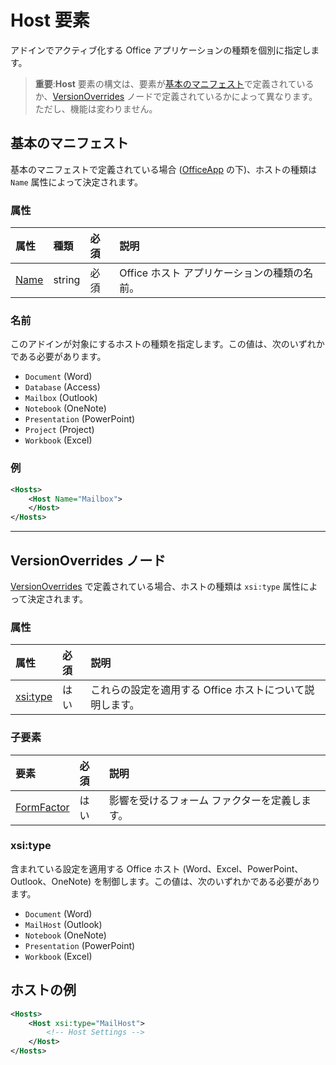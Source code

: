 
# <a name="host-element"></a>Host 要素
アドインでアクティブ化する Office アプリケーションの種類を個別に指定します。

> **重要**:**Host** 要素の構文は、要素が[基本のマニフェスト](#basic-manifest)で定義されているか、[VersionOverrides](#versionoverrides-node) ノードで定義されているかによって異なります。ただし、機能は変わりません。  


## <a name="basic-manifest"></a>基本のマニフェスト

基本のマニフェストで定義されている場合 ([OfficeApp](./officeapp.md) の下)、ホストの種類は `Name` 属性によって決定されます。   

### <a name="attributes"></a>属性
| 属性     | 種類   | 必須 | 説明                                      |
|:--------------|:-------|:---------|:-------------------------------------------------|
| [Name](#name) | string | 必須 | Office ホスト アプリケーションの種類の名前。 |


### <a name="name"></a>名前
このアドインが対象にするホストの種類を指定します。この値は、次のいずれかである必要があります。

- `Document` (Word)
- `Database` (Access)
- `Mailbox` (Outlook)
- `Notebook` (OneNote)
- `Presentation` (PowerPoint)
- `Project` (Project)
- `Workbook` (Excel)

### <a name="example"></a>例
```xml
<Hosts>
    <Host Name="Mailbox">
    </Host>
</Hosts>
```

---

## <a name="versionoverrides-node"></a>VersionOverrides ノード
[VersionOverrides](./versionoverrides.md) で定義されている場合、ホストの種類は `xsi:type` 属性によって決定されます。 

### <a name="attributes"></a>属性

|  属性  |  必須  |  説明  |
|:-----|:-----|:-----|
|  [xsi:type](#xsitype)  |  はい  | これらの設定を適用する Office ホストについて説明します。|

### <a name="child-elements"></a>子要素

|  要素 |  必須  |  説明  |
|:-----|:-----|:-----|
|  [FormFactor](./formfactor.md)    |  はい   |  影響を受けるフォーム ファクターを定義します。 |


### <a name="xsi:type"></a>xsi:type
含まれている設定を適用する Office ホスト (Word、Excel、PowerPoint、Outlook、OneNote) を制御します。この値は、次のいずれかである必要があります。

- `Document` (Word)
- `MailHost` (Outlook)    
- `Notebook` (OneNote)
- `Presentation` (PowerPoint)
- `Workbook` (Excel)

## <a name="host-example"></a>ホストの例 
```xml
<Hosts>
    <Host xsi:type="MailHost">
        <!-- Host Settings -->
    </Host>
</Hosts>
```
